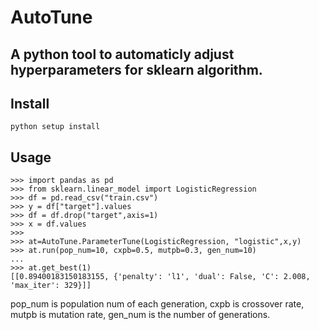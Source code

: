 # AutoTune
A python tool to automaticly adjust hyperparameters for sklearn algorithm.
-
## Install
`python setup install`
## Usage
```>>> import AutoTune
>>> import pandas as pd
>>> from sklearn.linear_model import LogisticRegression
>>> df = pd.read_csv("train.csv")
>>> y = df["target"].values
>>> df = df.drop("target",axis=1)
>>> x = df.values
>>> 
>>> at=AutoTune.ParameterTune(LogisticRegression, "logistic",x,y)
>>> at.run(pop_num=10, cxpb=0.5, mutpb=0.3, gen_num=10)     
...
>>> at.get_best(1)
[[0.89400183150183155, {'penalty': 'l1', 'dual': False, 'C': 2.008, 'max_iter': 329}]]

 ```
 pop_num is population num of each generation, cxpb is crossover rate, mutpb is mutation rate, gen_num is the number of generations.
